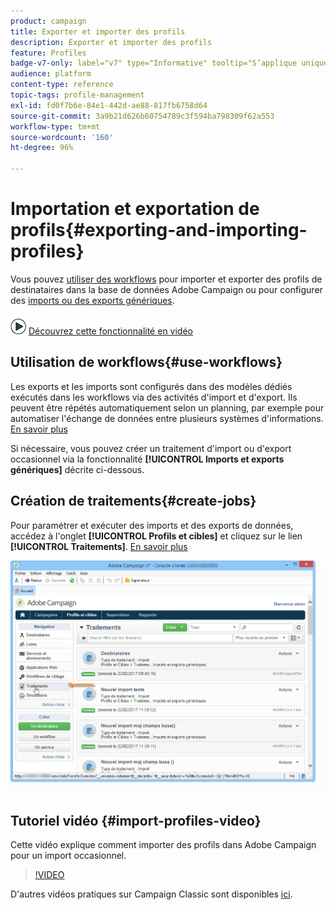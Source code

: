 ```yaml
---
product: campaign
title: Exporter et importer des profils
description: Exporter et importer des profils
feature: Profiles
badge-v7-only: label="v7" type="Informative" tooltip="S’applique uniquement à Campaign Classic v7"
audience: platform
content-type: reference
topic-tags: profile-management
exl-id: fd0f7b6e-84e1-442d-ae88-817fb6758d64
source-git-commit: 3a9b21d626b60754789c3f594ba798309f62a553
workflow-type: tm+mt
source-wordcount: '160'
ht-degree: 96%

---
```


# Importation et exportation de profils{#exporting-and-importing-profiles}



Vous pouvez [utiliser des workflows](#use-workflows) pour importer et exporter des profils de destinataires dans la base de données Adobe Campaign ou pour configurer des [imports ou des exports génériques](#create-jobs).

![](assets/do-not-localize/how-to-video.png) [Découvrez cette fonctionnalité en vidéo](#import-profiles-video)

## Utilisation de workflows{#use-workflows}

Les exports et les imports sont configurés dans des modèles dédiés exécutés dans les workflows via des activités d&#39;import et d&#39;export. Ils peuvent être répétés automatiquement selon un planning, par exemple pour automatiser l&#39;échange de données entre plusieurs systèmes d&#39;informations. [En savoir plus](../../platform/using/import-export-workflows.md#best-practices-when-importing-data)

Si nécessaire, vous pouvez créer un traitement d&#39;import ou d&#39;export occasionnel via la fonctionnalité **[!UICONTROL Imports et exports génériques]** décrite ci-dessous.

## Création de traitements{#create-jobs}

Pour paramétrer et exécuter des imports et des exports de données, accédez à l&#39;onglet **[!UICONTROL Profils et cibles]** et cliquez sur le lien **[!UICONTROL Traitements]**. [En savoir plus](../../platform/using/about-generic-imports-exports.md)

![](assets/s_ncs_user_interface_import_link.png)


## Tutoriel vidéo {#import-profiles-video}

Cette vidéo explique comment importer des profils dans Adobe Campaign pour un import occasionnel.

>[!VIDEO](https://video.tv.adobe.com/v/25608?quality=12)

D&#39;autres vidéos pratiques sur Campaign Classic sont disponibles [ici](https://experienceleague.adobe.com/docs/campaign-classic-learn/tutorials/overview.html?lang=fr).
